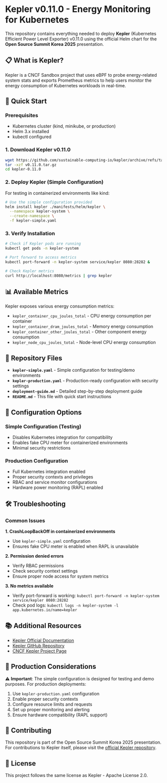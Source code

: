 # Kepler v0.11.0 - Energy Monitoring for Kubernetes

This repository contains everything needed to deploy **Kepler** (Kubernetes Efficient Power Level Exporter) v0.11.0 using the official Helm chart for the **Open Source Summit Korea 2025** presentation.

## 📋 What is Kepler?

Kepler is a CNCF Sandbox project that uses eBPF to probe energy-related system stats and exports Prometheus metrics to help users monitor the energy consumption of Kubernetes workloads in real-time.

## 🚀 Quick Start

### Prerequisites
- Kubernetes cluster (kind, minikube, or production)
- Helm 3.x installed
- kubectl configured

### 1. Download Kepler v0.11.0
```bash
wget https://github.com/sustainable-computing-io/kepler/archive/refs/tags/v0.11.0.tar.gz
tar -xzf v0.11.0.tar.gz
cd kepler-0.11.0
```

### 2. Deploy Kepler (Simple Configuration)
For testing in containerized environments like kind:

```bash
# Use the simple configuration provided
helm install kepler ./manifests/helm/kepler \
  --namespace kepler-system \
  --create-namespace \
  -f kepler-simple.yaml
```

### 3. Verify Installation
```bash
# Check if Kepler pods are running
kubectl get pods -n kepler-system

# Port forward to access metrics
kubectl port-forward -n kepler-system service/kepler 8080:28282 &

# Check Kepler metrics
curl http://localhost:8080/metrics | grep kepler
```

## 📊 Available Metrics

Kepler exposes various energy consumption metrics:
- `kepler_container_cpu_joules_total` - CPU energy consumption per container
- `kepler_container_dram_joules_total` - Memory energy consumption
- `kepler_container_other_joules_total` - Other component energy consumption
- `kepler_node_cpu_joules_total` - Node-level CPU energy consumption

## 📁 Repository Files

- **`kepler-simple.yaml`** - Simple configuration for testing/demo environments
- **`kepler-production.yaml`** - Production-ready configuration with security settings
- **`deployment-guide.md`** - Detailed step-by-step deployment guide
- **`README.md`** - This file with quick start instructions

## 🔧 Configuration Options

### Simple Configuration (Testing)
- Disables Kubernetes integration for compatibility
- Enables fake CPU meter for containerized environments
- Minimal security restrictions

### Production Configuration
- Full Kubernetes integration enabled
- Proper security contexts and privileges
- RBAC and service monitor configurations
- Hardware power monitoring (RAPL) enabled

## 🛠 Troubleshooting

### Common Issues

**1. CrashLoopBackOff in containerized environments**
- Use `kepler-simple.yaml` configuration
- Ensures fake CPU meter is enabled when RAPL is unavailable

**2. Permission denied errors**
- Verify RBAC permissions
- Check security context settings
- Ensure proper node access for system metrics

**3. No metrics available**
- Verify port-forward is working: `kubectl port-forward -n kepler-system service/kepler 8080:28282`
- Check pod logs: `kubectl logs -n kepler-system -l app.kubernetes.io/name=kepler`

## 📚 Additional Resources

- [Kepler Official Documentation](https://sustainable-computing.io/)
- [Kepler GitHub Repository](https://github.com/sustainable-computing-io/kepler)
- [CNCF Kepler Project Page](https://landscape.cncf.io/project=kepler)

## 🎯 Production Considerations

⚠️ **Important**: The simple configuration is designed for testing and demo purposes. For production deployments:

1. Use `kepler-production.yaml` configuration
2. Enable proper security contexts
3. Configure resource limits and requests
4. Set up proper monitoring and alerting
5. Ensure hardware compatibility (RAPL support)

## 🤝 Contributing

This repository is part of the Open Source Summit Korea 2025 presentation. For contributions to Kepler itself, please visit the [official Kepler repository](https://github.com/sustainable-computing-io/kepler).

## 📄 License

This project follows the same license as Kepler - Apache License 2.0. 